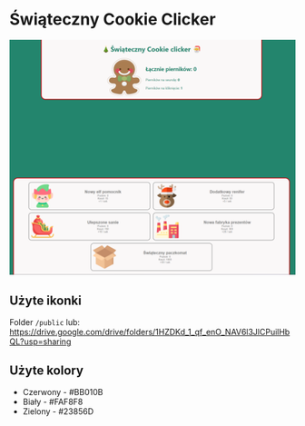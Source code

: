 # Świąteczny Cookie Clicker
![Alt text](./demo.png)
## Użyte ikonki
Folder `/public`
lub:<br>
https://drive.google.com/drive/folders/1HZDKd_1_qf_enO_NAV6l3JlCPuilHbQL?usp=sharing

## Użyte kolory
 - Czerwony - #BB010B
 - Biały - #FAF8F8
 - Zielony - #23856D

